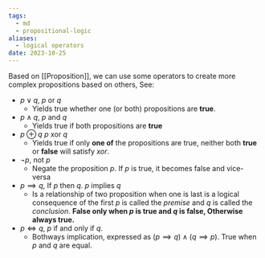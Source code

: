 ```yaml
---
tags:
  - md
  - propositional-logic
aliases:
  - logical operators
date: 2023-10-25
---
```

Based on [[Proposition]], we can use some operators to create more complex propositions based on others, See:
- $p\lor q$, $p$ or $q$
	- Yields true whether one (or both) propositions are **true**.
- $p\land q$, $p$ and $q$
	- Yields true if both propositions are **true**
- $p\oplus q$ $p$ xor $q$
	- Yields true if only **one of** the propositions are true, neither both **true** or **false** will satisfy $xor$.
- $\neg p$, not $p$ 
	- Negate the proposition $p$. If $p$ is true, it becomes false and vice-versa
- $p \implies q$, If $p$ then $q$. $p$ implies $q$ 
	- Is a relationship of two proposition when one is last is a logical consequence of the first $p$ is called the *premise* and $q$ is called the *conclusion*. **False only when $p$ is true and $q$ is false, Otherwise always true.**
- $p \iff q$, $p$ if and only if $q$.
	- Bothways implication, expressed as $(p\implies q) \land (q \implies p)$. True when $p$ and $q$ are equal.